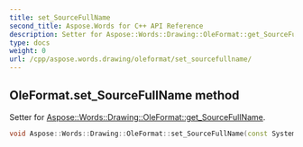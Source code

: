 ```yaml
---
title: set_SourceFullName
second_title: Aspose.Words for C++ API Reference
description: Setter for Aspose::Words::Drawing::OleFormat::get_SourceFullName. 
type: docs
weight: 0
url: /cpp/aspose.words.drawing/oleformat/set_sourcefullname/
---
```

## OleFormat.set_SourceFullName method


Setter for [Aspose::Words::Drawing::OleFormat::get_SourceFullName](../get_sourcefullname/).

```cpp
void Aspose::Words::Drawing::OleFormat::set_SourceFullName(const System::String &value)
```

